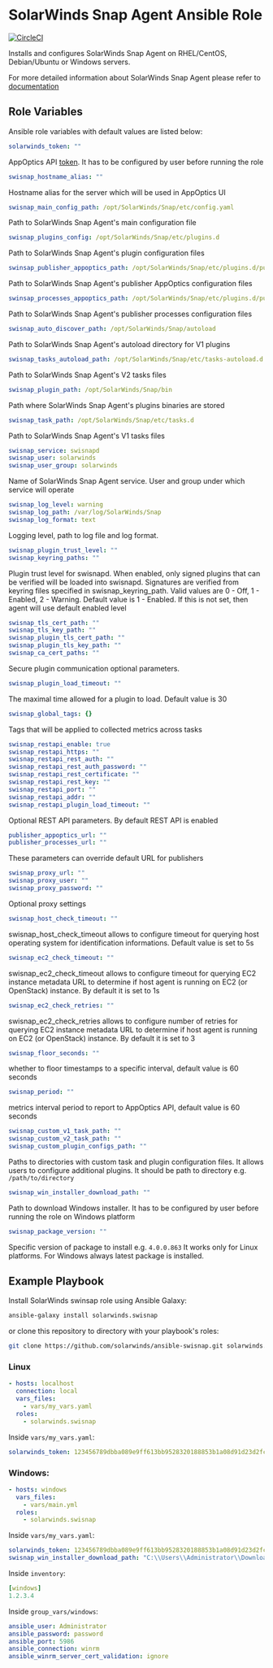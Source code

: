 # SolarWinds Snap Agent Ansible Role

[![CircleCI](https://circleci.com/gh/solarwinds/ansible-swisnap.svg?style=shield)](https://circleci.com/gh/solarwinds/ansible-swisnap)

Installs and configures SolarWinds Snap Agent on RHEL/CentOS, Debian/Ubuntu or Windows servers.

For more detailed information about SolarWinds Snap Agent please refer to [documentation](https://docs.appoptics.com/kb/host_infrastructure/host_agent/)

## Role Variables

Ansible role variables with default values are listed below:

```yaml
solarwinds_token: ""
```
AppOptics API [token](https://docs.appoptics.com/kb/user_org/tokens/#api-tokens-and-token-roles).
It has to be configured by user before running the role

```yaml
swisnap_hostname_alias: ""
```
Hostname alias for the server which will be used in AppOptics UI

```yaml
swisnap_main_config_path: /opt/SolarWinds/Snap/etc/config.yaml
```
Path to SolarWinds Snap Agent's main configuration file

```yaml
swisnap_plugins_config: /opt/SolarWinds/Snap/etc/plugins.d
```
Path to SolarWinds Snap Agent's plugin configuration files

```yaml
swinsap_publisher_appoptics_path: /opt/SolarWinds/Snap/etc/plugins.d/publisher-appoptics.yaml
```
Path to SolarWinds Snap Agent's publisher AppOptics configuration files

```yaml
swinsap_processes_appoptics_path: /opt/SolarWinds/Snap/etc/plugins.d/publisher-processes.yaml
```
Path to SolarWinds Snap Agent's publisher processes configuration files

```yaml
swisnap_auto_discover_path: /opt/SolarWinds/Snap/autoload
```
Path to SolarWinds Snap Agent's autoload directory for V1 plugins

```yaml
swisnap_tasks_autoload_path: /opt/SolarWinds/Snap/etc/tasks-autoload.d
```
Path to SolarWinds Snap Agent's V2 tasks files

```yaml
swisnap_plugin_path: /opt/SolarWinds/Snap/bin
```
Path where SolarWinds Snap Agent's plugins binaries are stored

```yaml
swisnap_task_path: /opt/SolarWinds/Snap/etc/tasks.d
```
Path to SolarWinds Snap Agent's V1 tasks files

```yaml
swisnap_service: swisnapd
swisnap_user: solarwinds
swisnap_user_group: solarwinds
```
Name of SolarWinds Snap Agent service. User and group under which service will operate

```yaml
swisnap_log_level: warning
swisnap_log_path: /var/log/SolarWinds/Snap
swisnap_log_format: text
```
Logging level, path to log file and log format.

```yaml
swisnap_plugin_trust_level: ""
swisnap_keyring_paths: ""
```
Plugin trust level for swisnapd. When enabled, only signed plugins that can be verified will be loaded into swisnapd. Signatures are verified from keyring files specified in swisnap_keyring_path. Valid values are 0 - Off, 1 - Enabled, 2 - Warning. Default value is 1 - Enabled. If this is not set, then agent will use default enabled level

```yaml
swisnap_tls_cert_path: ""
swisnap_tls_key_path: ""
swisnap_plugin_tls_cert_path: ""
swisnap_plugin_tls_key_path: ""
swisnap_ca_cert_paths: ""
```
Secure plugin communication optional parameters. 

```yaml
swisnap_plugin_load_timeout: ""
```
The maximal time allowed for a plugin to load. Default value is 30

```yaml
swisnap_global_tags: {}
```
Tags that will be applied to collected metrics across tasks

```yaml
swisnap_restapi_enable: true
swisnap_restapi_https: ""
swisnap_restapi_rest_auth: ""
swisnap_restapi_rest_auth_password: ""
swisnap_restapi_rest_certificate: ""
swisnap_restapi_rest_key: ""
swisnap_restapi_port: ""
swisnap_restapi_addr: ""
swisnap_restapi_plugin_load_timeout: ""
```
Optional REST API parameters. By default REST API is enabled

```yaml
publisher_appoptics_url: ""
publisher_processes_url: ""
```
These parameters can override default URL for publishers

```yaml
swisnap_proxy_url: ""
swisnap_proxy_user: ""
swisnap_proxy_password: ""
```
Optional proxy settings

```yaml
swisnap_host_check_timeout: ""
```
swisnap_host_check_timeout allows to configure timeout for querying host operating system for identification informations. Default value is set to 5s

```yaml
swisnap_ec2_check_timeout: ""
```
swisnap_ec2_check_timeout allows to configure timeout for querying EC2 instance metadata URL to determine if host agent is running on EC2 (or OpenStack) instance. By default it is set to 1s

```yaml
swisnap_ec2_check_retries: ""
```
swisnap_ec2_check_retries allows to configure number of retries for querying EC2 instance metadata URL to determine if host agent is running on EC2 (or OpenStack) instance. By default it is set to 3

```yaml
swisnap_floor_seconds: ""
```
whether to floor timestamps to a specific interval, default value is 60 seconds

```yaml
swisnap_period: ""
```
metrics interval period to report to AppOptics API, default value is 60 seconds

```yaml
swisnap_custom_v1_task_path: ""
swisnap_custom_v2_task_path: ""
swisnap_custom_plugin_configs_path: ""
```
Paths to directories with custom task and plugin configuration files. It allows users to configure additional plugins. It should be path to directory e.g. ``/path/to/directory``

```yaml
swisnap_win_installer_download_path: ""
```
Path to download Windows installer. It has to be configured by user before running the role on Windows platform

```yaml
swisnap_package_version: ""
```

Specific version of package to install e.g. `4.0.0.863` It works only for Linux platforms. For Windows always latest package is installed.

## Example Playbook

Install SolarWinds swinsap role using Ansible Galaxy:

```bash
ansible-galaxy install solarwinds.swisnap
```

or clone this repository to directory with your playbook's roles:

```bash
git clone https://github.com/solarwinds/ansible-swisnap.git solarwinds.swisnap
```

### Linux

```yaml
- hosts: localhost
  connection: local
  vars_files:
    - vars/my_vars.yaml
  roles:
    - solarwinds.swisnap
```

Inside `vars/my_vars.yaml`:

```yaml
solarwinds_token: 123456789dbba089e9ff613bb9528320188853b1a08d91d23d2fc9bc1c41ec3e
```

### Windows:

```yaml
- hosts: windows
  vars_files:
    - vars/main.yml
  roles:
    - solarwinds.swisnap
```

Inside `vars/my_vars.yaml`:

```yaml
solarwinds_token: 123456789dbba089e9ff613bb9528320188853b1a08d91d23d2fc9bc1c41ec3e
swisnap_win_installer_download_path: "C:\\Users\\Administrator\\Downloads\\solarwinds-snap-agent-installer.msi"
```

Inside `inventory`:

```yaml
[windows]
1.2.3.4
```

Inside `group_vars/windows`:

```yaml
ansible_user: Administrator
ansible_password: password
ansible_port: 5986
ansible_connection: winrm
ansible_winrm_server_cert_validation: ignore
```
